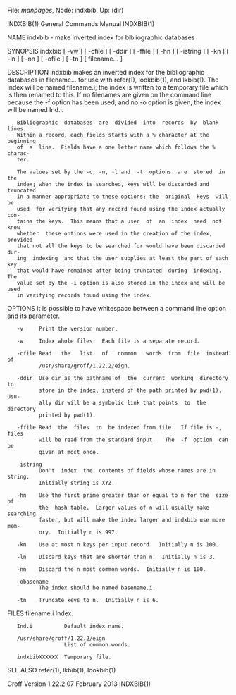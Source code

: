 File: *manpages*,  Node: indxbib,  Up: (dir)

INDXBIB(1)                  General Commands Manual                 INDXBIB(1)



NAME
       indxbib - make inverted index for bibliographic databases

SYNOPSIS
       indxbib [ -vw ] [ -cfile ] [ -ddir ] [ -ffile ] [ -hn ] [ -istring ]
               [ -kn ] [ -ln ] [ -nn ] [ -ofile ] [ -tn ] [ filename... ]

DESCRIPTION
       indxbib makes an inverted index  for  the  bibliographic  databases  in
       filename...   for  use  with  refer(1),  lookbib(1), and lkbib(1).  The
       index will be named filename.i; the index is  written  to  a  temporary
       file  which  is then renamed to this.  If no filenames are given on the
       command line because the -f option has been used, and no -o  option  is
       given, the index will be named Ind.i.

       Bibliographic  databases  are  divided  into  records  by  blank lines.
       Within a record, each fields starts with a % character at the beginning
       of  a  line.  Fields have a one letter name which follows the % charac-
       ter.

       The values set by the -c, -n, -l and  -t  options  are  stored  in  the
       index; when the index is searched, keys will be discarded and truncated
       in a manner appropriate to these options; the  original  keys  will  be
       used  for verifying that any record found using the index actually con-
       tains the keys.  This means that a user  of  an  index  need  not  know
       whether  these options were used in the creation of the index, provided
       that not all the keys to be searched for would have been discarded dur-
       ing  indexing  and that the user supplies at least the part of each key
       that would have remained after being truncated  during  indexing.   The
       value set by the -i option is also stored in the index and will be used
       in verifying records found using the index.

OPTIONS
       It is possible to have whitespace between a command line option and its
       parameter.

       -v     Print the version number.

       -w     Index whole files.  Each file is a separate record.

       -cfile Read   the   list   of   common   words  from  file  instead  of
              /usr/share/groff/1.22.2/eign.

       -ddir  Use dir as the pathname of  the  current  working  directory  to
              store in the index, instead of the path printed by pwd(1).  Usu-
              ally dir will be a symbolic link that points  to  the  directory
              printed by pwd(1).

       -ffile Read  the  files  to  be indexed from file.  If file is -, files
              will be read from the standard input.   The  -f  option  can  be
              given at most once.

       -istring
              Don't  index  the  contents of fields whose names are in string.
              Initially string is XYZ.

       -hn    Use the first prime greater than or equal to n for the  size  of
              the  hash table.  Larger values of n will usually make searching
              faster, but will make the index larger and indxbib use more mem-
              ory.  Initially n is 997.

       -kn    Use at most n keys per input record.  Initially n is 100.

       -ln    Discard keys that are shorter than n.  Initially n is 3.

       -nn    Discard the n most common words.  Initially n is 100.

       -obasename
              The index should be named basename.i.

       -tn    Truncate keys to n.  Initially n is 6.

FILES
       filename.i     Index.

       Ind.i          Default index name.

       /usr/share/groff/1.22.2/eign
                      List of common words.

       indxbibXXXXXX  Temporary file.

SEE ALSO
       refer(1), lkbib(1), lookbib(1)



Groff Version 1.22.2           07 February 2013                     INDXBIB(1)
